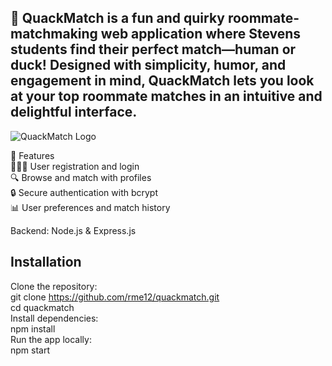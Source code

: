 ## 🐤 QuackMatch is a fun and quirky roommate-matchmaking web application where Stevens students find their perfect match—human or duck! Designed with simplicity, humor, and engagement in mind, QuackMatch lets you look at your top roommate matches in an intuitive and delightful interface.
![QuackMatch Logo](https://github.com/user-attachments/assets/8483eedb-0f0c-40cc-a52b-d6839f197d9b)

🚀 Features <br>
🧑‍🤝‍🧑 User registration and login <br>
🔍 Browse and match with profiles <br>
🔒 Secure authentication with bcrypt <br>
📊 User preferences and match history

Backend:
Node.js & Express.js

## Installation <br>
Clone the repository: <br>
git clone https://github.com/rme12/quackmatch.git <br>
cd quackmatch <br> 
Install dependencies: <br>
npm install <br>
Run the app locally: <br>
npm start


